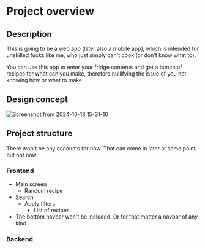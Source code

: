 # Project overview

## Description
This is going to be a web app (later also a mobile app), which is intended for unskilled fucks like me, who just simply can't cook (or don't know what to).

You can use this app to enter your fridge contents and get a bunch of recipes for what can you make, therefore nullifying the issue of you not knowing how or what to make.

## Design concept
![Screenshot from 2024-10-13 15-31-10](https://github.com/user-attachments/assets/40a6fc71-5498-482b-9444-13cb01f5e30d)

## Project structure
There won't be any accounts for now. That can come in later at some point, but not now.

### Frontend

- Main screen
    - Random recipe
- Search
    - Apply filters
        - List of recipes
- The bottom navbar won't be included. Or for that matter a navbar of any kind
        
### Backend
